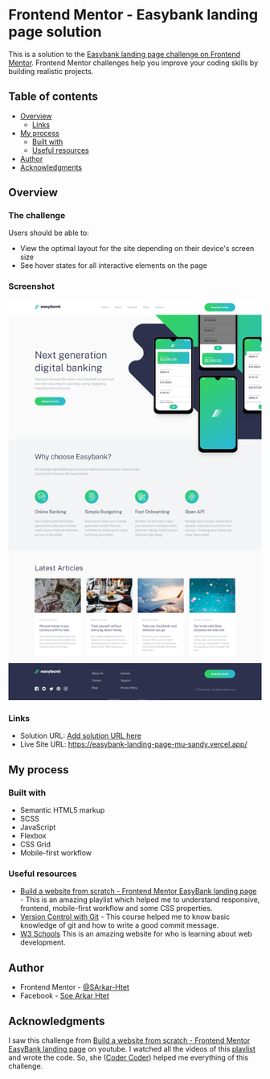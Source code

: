 # Frontend Mentor - Easybank landing page solution

This is a solution to the [Easybank landing page challenge on Frontend Mentor](https://www.frontendmentor.io/challenges/easybank-landing-page-WaUhkoDN). Frontend Mentor challenges help you improve your coding skills by building realistic projects. 

## Table of contents

- [Overview](#overview)
  - [Links](#links)
- [My process](#my-process)
  - [Built with](#built-with)
  - [Useful resources](#useful-resources)
- [Author](#author)
- [Acknowledgments](#acknowledgments)

## Overview

### The challenge

Users should be able to:

- View the optimal layout for the site depending on their device's screen size
- See hover states for all interactive elements on the page

### Screenshot

![Design preview for the desktop](./design/desktop-preview.png)

### Links

- Solution URL: [Add solution URL here](https://your-solution-url.com)
- Live Site URL: https://easybank-landing-page-mu-sandy.vercel.app/

## My process

### Built with

- Semantic HTML5 markup
- SCSS
- JavaScript
- Flexbox
- CSS Grid
- Mobile-first workflow

### Useful resources

- [Build a website from scratch - Frontend Mentor EasyBank landing page](https://www.youtube.com/playlist?list=PLUWqFDiirlsuYscECzks6zIZWr_Cfcx9k) - This is an amazing playlist which helped me to understand responsive, frontend, mobile-first workflow and some CSS properties.
- [Version Control with Git](https://www.udacity.com/course/version-control-with-git--ud123) - This 
course helped me to know basic knowledge of git and how to write a good commit message.
- [W3 Schools](https://www.w3schools.com/) This is an amazing website for who is learning about web development.

## Author

- Frontend Mentor - [@SArkar-Htet](https://www.frontendmentor.io/profile/SArkar-Htet)
- Facebook - [Soe Arkar Htet](https://www.facebook.com/soearkar.htet.526)

## Acknowledgments

I saw this challenge from [Build a website from scratch - Frontend Mentor EasyBank landing page](https://www.youtube.com/playlist?list=PLUWqFDiirlsuYscECzks6zIZWr_Cfcx9k) on youtube. I watched all the videos of this [playlist](https://www.youtube.com/playlist?list=PLUWqFDiirlsuYscECzks6zIZWr_Cfcx9k) and wrote the code. So, she ([Coder Coder](https://www.youtube.com/c/TheCoderCoder)) helped me everything of this challenge.